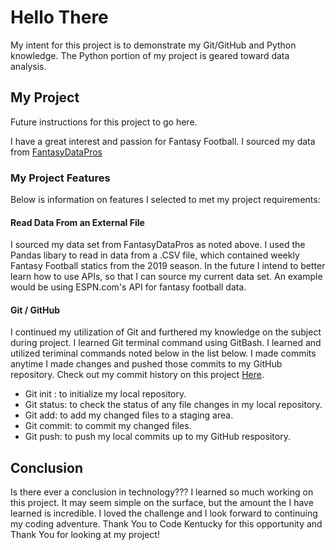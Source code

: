 # Hello There

My intent for this project is to demonstrate my Git/GitHub and Python knowledge. The Python portion of my project is geared toward data analysis.

## My Project 
Future instructions for this project to go here.

I have a great interest and passion for Fantasy Football. I sourced my data from [FantasyDataPros](www.fantasyfootballdatapros.com)

### My Project Features
Below is information on features I selected to met my project requirements:

#### Read Data From an External File
I sourced my data set from FantasyDataPros as noted above. I used the Pandas libary to read in data from a .CSV file, which contained weekly Fantasy Football statics from the 2019 season. In the future I intend to better learn how to use APIs, so that I can source my current data set. An example would be using ESPN.com's API for fantasy football data.

#### Git / GitHub

I continued my utilization of Git and furthered my knowledge on the subject during project. I learned Git terminal command using GitBash. I learned and utilized teriminal commands noted below in the list below. I made commits anytime I made changes and pushed those commits to my GitHub repository. Check out my commit history on this project [Here](https://github.com/dust39/FFL_project_2022/commits/main).
- Git init : to initialize my local repository.
- Git status: to check the status of any file changes in my local repository.
- Git add: to add my changed files to a staging area.
- Git commit: to commit my changed files.
- Git push: to push my local commits up to my GitHub respository.

## Conclusion
Is there ever a conclusion in technology??? I learned so much working on this project. It may seem simple on the surface, but the amount the I have learned is incredible. I loved the challenge and I look forward to continuing my coding adventure. Thank You to Code Kentucky for this opportunity and Thank You for looking at my project!
